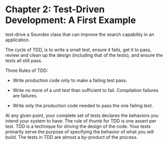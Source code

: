 # Chapter 2: Test-Driven Development: A First Example

test-drive a Soundex class that can improve the search capability in an application.

The cycle of TDD, is to write a small test, ensure it fails, get it to pass, review and clean up the design (including that of the tests), and ensure the tests all still pass. 

Three Rules of TDD:

* Write production code only to make a failing test pass.

* Write no more of a unit test than sufficient to fail. Compilation failures are failures.

* Write only the production code needed to pass the one failing test.

At any given point, your complete set of tests declares the behaviors you intend your system to have. The rule of thumb for TDD is one assert per test. TDD is a technique for driving the design of the code. Your tests primarily serve the purpose of specifying the behavior of what you will build. The tests in TDD are almost a by-product of the process. 